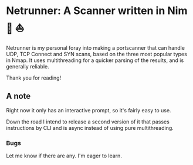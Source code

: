 # Netrunner: A Scanner written in Nim :telescope: :sailboat:

Netrunner is my personal foray into making a portscanner that can handle UDP, TCP Connect and SYN scans, based on the three most popular types in Nmap. It uses multithreading for a quicker parsing of the results, and is generally reliable.

Thank you for reading!

## A note

Right now it only has an interactive prompt, so it's fairly easy to use. 

Down the road I intend to release a second version of it that passes instructions by CLI and is async instead of using pure multithreading.

### Bugs

Let me know if there are any. I'm eager to learn.
